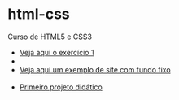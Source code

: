# html-css
 Curso de HTML5 e CSS3


<ul><li><a href="https://danielmendescruz.github.io/html-css/\exercícios\ex001\index1.html">Veja aqui o exercício 1</a><li> <br> <li><a href="https://danielmendescruz.github.io/html-css/\exercícios\ex019\fundo004.html">Veja aqui um exemplo de site com fundo fixo</a></li> <br> <li><a href="https://danielmendescruz.github.io/html-css/desafios/módulo2/d010(projeto guiado pelo professor)/android.html">Primeiro projeto didático</a></li> <br></ul>